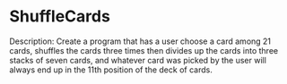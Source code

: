 # ShuffleCards

Description: Create a program that has a user choose a card among 21 cards, shuffles the cards three times then divides up the cards into three stacks of seven cards, and whatever card was picked by the user will always end up in the 11th position of the deck of cards.

